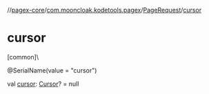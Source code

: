 //[pagex-core](../../../index.md)/[com.mooncloak.kodetools.pagex](../index.md)/[PageRequest](index.md)/[cursor](cursor.md)

# cursor

[common]\

@SerialName(value = &quot;cursor&quot;)

val [cursor](cursor.md): [Cursor](../-cursor/index.md)? = null
